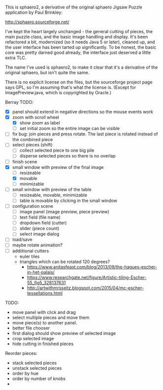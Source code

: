 This is sphaero2, a derivative of the original sphaero Jigsaw Puzzle
application by Paul Brinkley:

http://sphaero.sourceforge.net/

I've kept the heart largely unchanged - the general cutting of pieces,
the main puzzle class, and the basic image handling and display. It's
been refactored a bit, modernized (so it needs Java 5 or later),
cleaned up, and the user interface has been tarted up significantly. To
be honest, the basic core was pretty darned good already, the interface
just deserved a little extra TLC.

The name I've used is sphaero2, to make it clear that it's a derivative
of the original sphaero, but isn't quite the same.

There is no explicit license on the files, but the sourceforge project
page says GPL, so I'm assuming that's what the license is. (Except for
ImagePreview.java, which is copyrighted by Oracle.)


Berray TODO:
* [x] panel should extend in negative directions so the mouse events work
* [x] zoom with scroll wheel
  * [x] show zoom as label
  * [ ] set initial zoom so the entire image can be visible
* [ ] fix bug: join pieces and press rotate. The last piece is rotated instead of the combined piece 
* [ ] select pieces (shift)
  * [ ] collect selected piece to one big pile
  * [ ] disperse selected pieces so there is no overlap
* [ ] finish scene
* [x] small window with preview of the final image
  * [ ] resizeable
  * [x] movable
  * [ ] minimizable
* [ ] small window with preview of the table
  * [ ] resizeable, movable, minimizable
  * [ ] table is movable by clicking in the small window
* [ ] configuration scene
  * [ ] image panel (image preview, piece preview)
  * [ ] text field (file name)
  * [ ] dropdown field (cutter)
  * [ ] slider (piece count)
  * [ ] select image dialog
* [ ] load/save
* [ ] maybe rotate animation?
* [ ] addiitional cutters
  * euler tiles
  * triangles which can be rotated 120 degrees?
    * https://www.anitasfeast.com/blog/2013/09/the-hagues-escher-in-het-palais/
    * https://www.researchgate.net/figure/Artistic-tiling-Escher-55_fig5_328137631
    * http://artwithmrsseitz.blogspot.com/2015/04/mc-escher-tessellations.html



TODO:
* move panel with click and drag
* select multiple pieces and move them
* move piece(s) to another panel.
* better file chooser
* first dialog should show preview of selected image
* crop selected image
* hide cutting in finished pieces

Reorder pieces:
* stack selected pieces
* unstack selected pieces
* order by hue
* order by number of knobs
* 